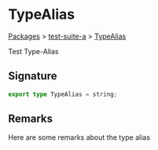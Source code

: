 # TypeAlias

[Packages](/) > [test-suite-a](/test-suite-a/) > [TypeAlias](/test-suite-a/typealias-typealias/)

Test Type-Alias

<h2 id="typealias-signature">Signature</h2>

```typescript
export type TypeAlias = string;
```

<h2 id="typealias-remarks">Remarks</h2>

Here are some remarks about the type alias
